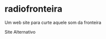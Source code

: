 # radiofronteira
Um web site para curte aquele som da fronteira
<div>
  <inframe src="https://radiofronteira.x10.mx/"> Site Alternativo</inframe>
</div>
